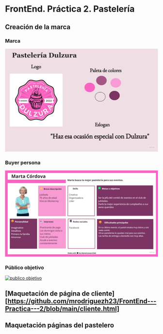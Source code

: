 # FrontEnd. Práctica 2. **Pastelería**

## Creación de la marca

### Marca
[![marca](https://github.com/mrodriguezh23/FrontEnd---Practica---2/blob/main/Marca.jpg "marca")](https://github.com/mrodriguezh23/FrontEnd---Practica---2/blob/main/Marca.jpg "marca")

### Buyer persona
[![buyer persona](https://github.com/mrodriguezh23/FrontEnd---Practica---2/blob/main/Buyer%20Persona.jpg "buyer persona")](https://github.com/mrodriguezh23/FrontEnd---Practica---2/blob/main/Buyer%20Persona.jpg "buyer persona")

### Público objetivo
[![publico objetivo](https://github.com/mrodriguezh23/FrontEnd---Practica---2/blob/main/P%C3%BAblico%20objetivo.jpg "publico objetivo")](https://github.com/mrodriguezh23/FrontEnd---Practica---2/blob/main/P%C3%BAblico%20objetivo.jpg "publico objetivo")

## [Maquetación de página de cliente][https://github.com/mrodriguezh23/FrontEnd---Practica---2/blob/main/cliente.html]

## Maquetación páginas del pastelero
